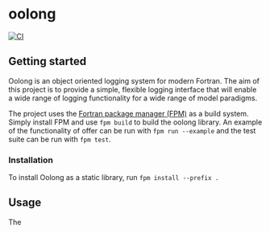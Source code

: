 # oolong

[![CI](https://github.com/EdHone/oolong/workflows/pull-request/badge.svg)](https://github.com/EdHone/oolong/actions)

## Getting started
Oolong is an object oriented logging system for modern Fortran. The aim of this project is to provide a simple, flexible logging interface that will enable a wide range of logging functionality for a wide range of model paradigms.

The project uses the [Fortran package manager (FPM)](https://github.com/fortran-lang/fpm) as a build system. Simply install FPM and use ```fpm build``` to build the oolong library. An example of the functionality of offer can be run with ```fpm run --example``` and the test suite can be run with ```fpm test```.

### Installation
To install Oolong as a static library, run ```fpm install --prefix .```

## Usage
The 

